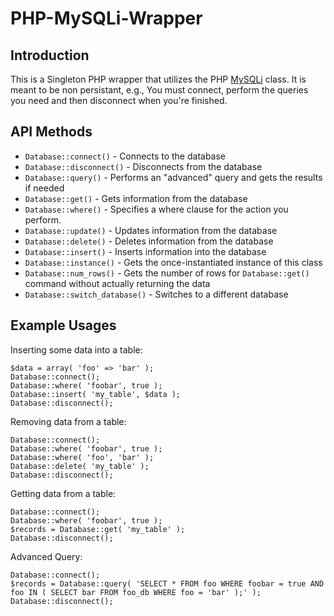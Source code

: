 PHP-MySQLi-Wrapper
==================

Introduction
------------

This is a Singleton PHP wrapper that utilizes the PHP [MySQLi] class. It is meant to be non persistant, e.g., You must connect, perform the queries you need and then disconnect when you're finished.

API Methods
-----------

+ `Database::connect()` - Connects to the database
+ `Database::disconnect()` - Disconnects from the database
+ `Database::query()` - Performs an "advanced" query and gets the results if needed
+ `Database::get()` - Gets information from the database
+ `Database::where()` - Specifies a where clause for the action you perform.
+ `Database::update()` - Updates information from the database
+ `Database::delete()` - Deletes information from the database
+ `Database::insert()` - Inserts information into the database
+ `Database::instance()` - Gets the once-instantiated instance of this class
+ `Database::num_rows()` - Gets the number of rows for `Database::get()` command without actually returning the data
+ `Database::switch_database()` - Switches to a different database

Example Usages
--------------

Inserting some data into a table:

    $data = array( 'foo' => 'bar' );
    Database::connect();
    Database::where( 'foobar', true );
    Database::insert( 'my_table', $data );
    Database::disconnect();

Removing data from a table:

    Database::connect();
    Database::where( 'foobar', true );
    Database::where( 'foo', 'bar' );
    Database::delete( 'my_table' );
    Database::disconnect();

Getting data from a table:

    Database::connect();
    Database::where( 'foobar', true );
    $records = Database::get( 'my_table' );
    Database::disconnect();

Advanced Query:

    Database::connect();
    $records = Database::query( 'SELECT * FROM foo WHERE foobar = true AND foo IN ( SELECT bar FROM foo_db WHERE foo = 'bar' );' );
    Database::disconnect();

[MySQLi]: http://php.net/mysqli